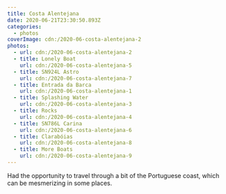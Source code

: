 ```yaml
---
title: Costa Alentejana
date: 2020-06-21T23:30:50.893Z
categories:
  - photos
coverImage: cdn:/2020-06-costa-alentejana-2
photos:
  - url: cdn:/2020-06-costa-alentejana-2
  - title: Lonely Boat
    url: cdn:/2020-06-costa-alentejana-5
  - title: SN924L Astro
    url: cdn:/2020-06-costa-alentejana-7
  - title: Entrada da Barca
    url: cdn:/2020-06-costa-alentejana-1
  - title: Splashing Water
    url: cdn:/2020-06-costa-alentejana-3
  - title: Rocks
    url: cdn:/2020-06-costa-alentejana-4
  - title: SN786L Carina
    url: cdn:/2020-06-costa-alentejana-6
  - title: Clarabóias
    url: cdn:/2020-06-costa-alentejana-8
  - title: More Boats
    url: cdn:/2020-06-costa-alentejana-9
---
```


<style>
.fg-2020-06-21-costa-alentejana {
  grid-template-columns: repeat(10, 1fr);
  grid-template-areas:
    "z z z z z z z z z z"
    "a a a a a a a b b b"
    "c c c c c d d d d d"
    "e e e e e f f f f f"
    "g g g h h h h h h h";
}

.fg-2020-06-21-costa-alentejana > *:nth-child(1) { grid-area: z; }
.fg-2020-06-21-costa-alentejana > *:nth-child(2) { grid-area: a; }
.fg-2020-06-21-costa-alentejana > *:nth-child(3) { grid-area: b; }
.fg-2020-06-21-costa-alentejana > *:nth-child(4) { grid-area: c; }
.fg-2020-06-21-costa-alentejana > *:nth-child(5) { grid-area: d; }
.fg-2020-06-21-costa-alentejana > *:nth-child(6) { grid-area: e; }
.fg-2020-06-21-costa-alentejana > *:nth-child(7) { grid-area: f; }
.fg-2020-06-21-costa-alentejana > *:nth-child(8) { grid-area: g; }
.fg-2020-06-21-costa-alentejana > *:nth-child(9) { grid-area: h; }

</style>

Had the opportunity to travel through a bit of the Portuguese coast, which can be mesmerizing in some places.
